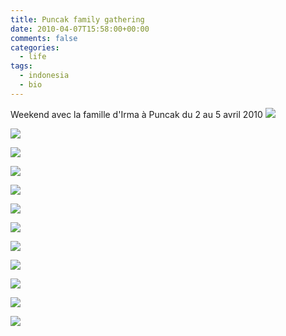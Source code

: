 ```yaml
---
title: Puncak family gathering
date: 2010-04-07T15:58:00+00:00
comments: false
categories:
  - life
tags:
  - indonesia
  - bio
---
```


Weekend avec la famille d'Irma à Puncak du 2 au 5 avril 2010
![](media/DSC_1608.jpg)

![](media/DSC_1610.jpg)

![](media/DSC_1641.jpg)

![](media/DSC_1700.jpg)

![](media/DSC_1994.jpg)

![](media/DSC_2011.jpg)

![](media/DSC_2045.jpg)

![](media/DSC_2059.jpg)

![](media/DSC_2081.jpg)

![](media/DSC_2094.jpg)

![](media/DSC_2139.jpg)

![](media/DSC_2209.jpg)